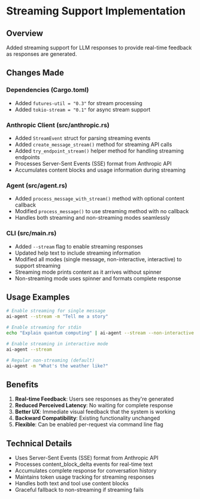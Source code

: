 # Streaming Support Implementation

## Overview

Added streaming support for LLM responses to provide real-time feedback as responses are generated.

## Changes Made

### Dependencies (Cargo.toml)
- Added `futures-util = "0.3"` for stream processing
- Added `tokio-stream = "0.1"` for async stream support

### Anthropic Client (src/anthropic.rs)
- Added `StreamEvent` struct for parsing streaming events
- Added `create_message_stream()` method for streaming API calls
- Added `try_endpoint_stream()` helper method for handling streaming endpoints
- Processes Server-Sent Events (SSE) format from Anthropic API
- Accumulates content blocks and usage information during streaming

### Agent (src/agent.rs)
- Added `process_message_with_stream()` method with optional content callback
- Modified `process_message()` to use streaming method with no callback
- Handles both streaming and non-streaming modes seamlessly

### CLI (src/main.rs)
- Added `--stream` flag to enable streaming responses
- Updated help text to include streaming information
- Modified all modes (single message, non-interactive, interactive) to support streaming
- Streaming mode prints content as it arrives without spinner
- Non-streaming mode uses spinner and formats complete response

## Usage Examples

```bash
# Enable streaming for single message
ai-agent --stream -m "Tell me a story"

# Enable streaming for stdin
echo "Explain quantum computing" | ai-agent --stream --non-interactive

# Enable streaming in interactive mode
ai-agent --stream

# Regular non-streaming (default)
ai-agent -m "What's the weather like?"
```

## Benefits

1. **Real-time Feedback**: Users see responses as they're generated
2. **Reduced Perceived Latency**: No waiting for complete response
3. **Better UX**: Immediate visual feedback that the system is working
4. **Backward Compatibility**: Existing functionality unchanged
5. **Flexible**: Can be enabled per-request via command line flag

## Technical Details

- Uses Server-Sent Events (SSE) format from Anthropic API
- Processes content_block_delta events for real-time text
- Accumulates complete response for conversation history
- Maintains token usage tracking for streaming responses
- Handles both text and tool use content blocks
- Graceful fallback to non-streaming if streaming fails